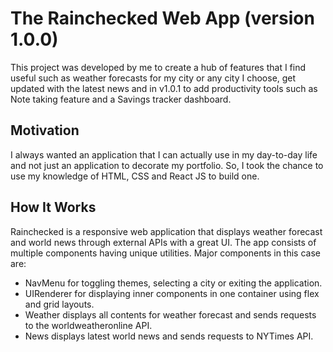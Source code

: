 # The Rainchecked Web App (version 1.0.0)

This project was developed by me to create a hub of features that I find useful such as weather forecasts for my city or any city I choose, get updated with the latest news and in v1.0.1 to add productivity tools such as Note taking feature and a Savings tracker dashboard.

## Motivation

I always wanted an application that I can actually use in my day-to-day life and not just an application to decorate my portfolio. So, I took the chance to use my knowledge of HTML, CSS and React JS to build one.

## How It Works

Rainchecked is a responsive web application that displays weather forecast and world news through external APIs with a great UI.
The app consists of multiple components having unique utilities. Major components in this case are:
- NavMenu for toggling themes, selecting a city or exiting the application.
- UIRenderer for displaying inner components in one container using flex and grid layouts.
- Weather displays all contents for weather forecast and sends requests to the worldweatheronline API.
- News displays latest world news and sends requests to NYTimes API.
